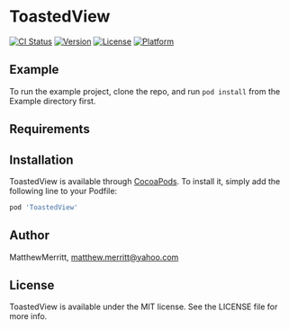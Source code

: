 # ToastedView

[![CI Status](https://img.shields.io/travis/MatthewMerritt/ToastedView.svg?style=flat)](https://travis-ci.org/MatthewMerritt/ToastedView)
[![Version](https://img.shields.io/cocoapods/v/ToastedView.svg?style=flat)](https://cocoapods.org/pods/ToastedView)
[![License](https://img.shields.io/cocoapods/l/ToastedView.svg?style=flat)](https://cocoapods.org/pods/ToastedView)
[![Platform](https://img.shields.io/cocoapods/p/ToastedView.svg?style=flat)](https://cocoapods.org/pods/ToastedView)

## Example

To run the example project, clone the repo, and run `pod install` from the Example directory first.

## Requirements

## Installation

ToastedView is available through [CocoaPods](https://cocoapods.org). To install
it, simply add the following line to your Podfile:

```ruby
pod 'ToastedView'
```

## Author

MatthewMerritt, matthew.merritt@yahoo.com

## License

ToastedView is available under the MIT license. See the LICENSE file for more info.
